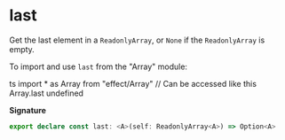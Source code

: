 # last

Get the last element in a `ReadonlyArray`, or `None` if the `ReadonlyArray` is empty.

To import and use `last` from the "Array" module:

ts
import \* as Array from "effect/Array"
// Can be accessed like this
Array.last
undefined

**Signature**

```ts
export declare const last: <A>(self: ReadonlyArray<A>) => Option<A>
```
